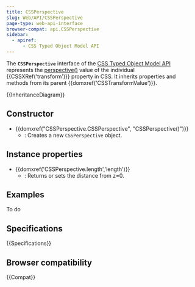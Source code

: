 ```yaml
---
title: CSSPerspective
slug: Web/API/CSSPerspective
page-type: web-api-interface
browser-compat: api.CSSPerspective
sidebar:
  - apiref:
      - CSS Typed Object Model API
---
```


The **`CSSPerspective`** interface of the [CSS Typed Object Model API](/en-US/docs/Web/API/CSS_Object_Model) represents the [perspective()](/en-US/docs/Web/CSS/transform-function/perspective) value of the individual {{CSSXRef('transform')}} property in CSS. It inherits properties and methods from its parent {{domxref('CSSTransformValue')}}.

{{InheritanceDiagram}}

## Constructor

- {{domxref("CSSPerspective.CSSPerspective", "CSSPerspective()")}}
  - : Creates a new `CSSPerspective` object.

## Instance properties

- {{domxref('CSSPerspective.length','length')}}
  - : Returns or sets the distance from z=0.

## Examples

To do

## Specifications

{{Specifications}}

## Browser compatibility

{{Compat}}
